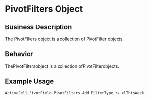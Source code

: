 # PivotFilters Object

## Business Description
The PivotFilters object is a collection of PivotFilter objects.

## Behavior
ThePivotFiltersobject is a collection ofPivotFilterobjects.

## Example Usage
```vba
ActiveCell.PivotField.PivotFilters.Add FilterType := xlThisWeek
```